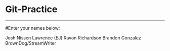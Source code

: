 # Git-Practice

---
#Enter your names below:

Josh Nissen
Lawrence (EJ)
Ravon Richardson
Brandon Gonzalez
BrownDog/StreamWriter


